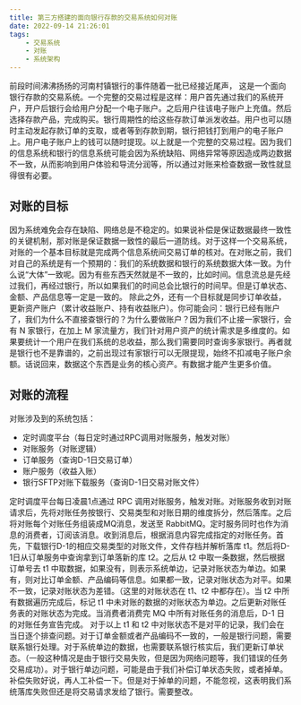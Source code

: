 ```yaml
---
title: 第三方搭建的面向银行存款的交易系统如何对账
date: 2022-09-14 21:26:01
tags: 
    - 交易系统
    - 对账
    - 系统架构
---
```


前段时间沸沸扬扬的河南村镇银行的事件随着一批已经接近尾声，
这是一个面向银行存款的交易系统。一个完整的交易过程是这样：用户首先通过我们的系统开户，开户后银行会给用户分配一个电子账户。之后用户往该电子账户上充值。然后选择存款产品，完成购买。银行周期性的给这些存款订单派发收益。用户也可以随时主动发起存款订单的支取，或者等到存款到期，银行把钱打到用户的电子账户上。用户电子账户上的钱可以随时提现。以上就是一个完整的交易过程。因为我们的信息系统和银行的信息系统可能会因为系统缺陷、网络异常等原因造成两边数据不一致，从而影响到用户体验和导流分润等，所以通过对账来检查数据一致性就显得很有必要。

## 对账的目标
因为系统难免会存在缺陷、网络总是不稳定的。如果说补偿是保证数据最终一致性的关键机制，那对账是保证数据一致性的最后一道防线。对于这样一个交易系统，对账的一个基本目标就是完成两个信息系统间交易订单的核对。在对账之前，我们对自己的系统是有一个预期的：我们的系统数据和银行的系统数据大体一致。为什么说“大体”一致呢。因为有些东西天然就是不一致的，比如时间。信息流总是先经过我们，再经过银行，所以如果我们的时间总会比银行的时间早。但是订单状态、金额、产品信息等一定是一致的。
除此之外，还有一个目标就是同步订单收益，更新资产账户（累计收益账户、持有收益账户）。你可能会问：银行已经有账户了，我们为什么不直接查银行的？为什么要做账户？因为我们不止接一家银行，会有 N 家银行，在加上 M 家流量方，我们针对用户资产的统计需求是多维度的。如果要统计一个用户在我们系统的总收益，那么我们需要同时查询多家银行。再者就是银行也不是靠谱的，之前出现过有家银行可以无限提现，始终不扣减电子账户余额。话说回来，数据这个东西是业务的核心资产。有数据才能产生更多价值。

## 对账的流程
对账涉及到的系统包括：
* 定时调度平台（每日定时通过RPC调用对账服务，触发对账）
* 对账服务（对账逻辑）
* 订单服务（查询D-1日交易订单）
* 账户服务（收益入账）
* 银行SFTP对账下载服务（查询D-1日交易对账文件）
  
定时调度平台每日凌晨1点通过 RPC 调用对账服务，触发对账。对账服务收到对账请求后，先将对账任务按银行、交易类型和对账日期的维度拆分，然后落库。之后将对账每个对账任务组装成MQ消息，发送至 RabbitMQ。定时服务同时也作为消息的消费者，订阅该消息。收到消息后，根据消息内容完成指定的对账任务。首先，下载银行D-1的相应交易类型的对账文件，文件存档并解析落库 t1。然后将D-1日从订单服务中查询拿到订单落新的库 t2。之后从 t2 中取一条数据，然后根据订单号去 t1 中取数据，如果没有，则表示系统单边，记录对账状态为单边。如果有，则对比订单金额、产品编码等信息。如果都一致，记录对账状态为对平。如果不一致，记录对账状态为差错。（这里的对账状态在 t1、t2 中都存在）。当 t2 中所有数据遍历完成后，标记 t1 中未对账的数据的对账状态为单边。之后更新对账任务表的对账状态为完成。当消费者消费完 MQ 中所有对账任务的消息后，D-1 日的对账任务宣告完成。
对于以上 t1 和 t2 中对账状态不是对平的记录，我们会在当日逐个排查问题。对于订单金额或者产品编码不一致的，一般是银行问题，需要联系银行处理。对于系统单边的数据，也需要联系银行核实后，我们更新订单状态。（一般这种情况是由于银行交易失败，但是因为网络问题等，我们错误的任务交易成功）。对于银行单边问题，可能是由于我们补偿订单状态失败，或者掉单。补偿失败好说，再人工补偿一下。但是对于掉单的问题，不能忽视，这表明我们系统落库失败但还是将交易请求发给了银行。需要整改。
